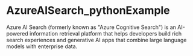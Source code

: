 # AzureAISearch_pythonExample
Azure AI Search (formerly known as "Azure Cognitive Search") is an AI-powered information retrieval platform that helps developers build rich search experiences and generative AI apps that combine large language models with enterprise data.
